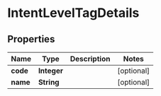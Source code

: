 

# IntentLevelTagDetails

## Properties

Name | Type | Description | Notes
------------ | ------------- | ------------- | -------------
**code** | **Integer** |  |  [optional]
**name** | **String** |  |  [optional]



